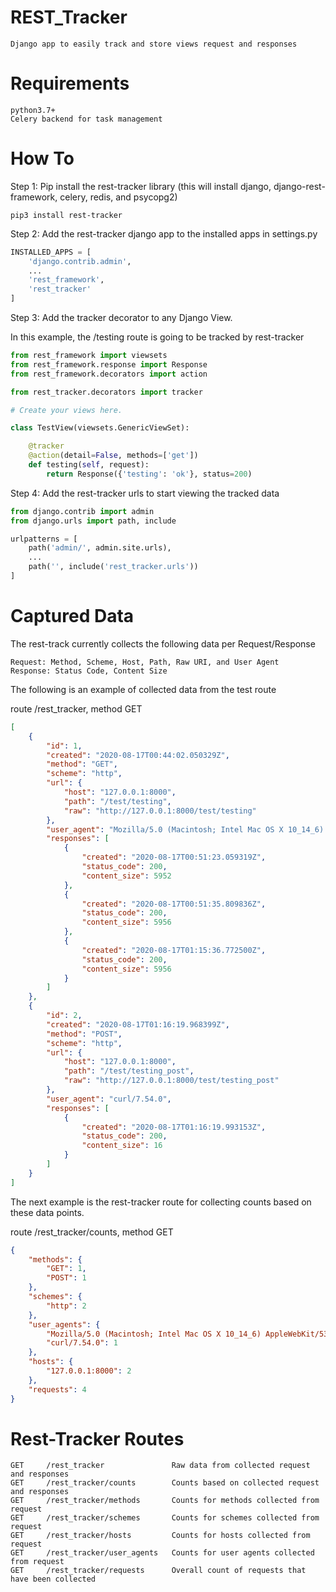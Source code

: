 # REST_Tracker

    Django app to easily track and store views request and responses

# Requirements

    python3.7+
    Celery backend for task management

# How To

Step 1: Pip install the rest-tracker library (this will install django, django-rest-framework, celery, redis, and psycopg2)
  
    pip3 install rest-tracker 
    
Step 2: Add the rest-tracker django app to the installed apps in settings.py

```python
INSTALLED_APPS = [
    'django.contrib.admin',
    ...
    'rest_framework',
    'rest_tracker'
]
```

Step 3: Add the tracker decorator to any Django View.

In this example, the /testing route is going to be tracked by rest-tracker
```python
from rest_framework import viewsets
from rest_framework.response import Response
from rest_framework.decorators import action

from rest_tracker.decorators import tracker

# Create your views here.

class TestView(viewsets.GenericViewSet):

    @tracker
    @action(detail=False, methods=['get'])
    def testing(self, request):
        return Response({'testing': 'ok'}, status=200)
```

Step 4: Add the rest-tracker urls to start viewing the tracked data

```python
from django.contrib import admin
from django.urls import path, include

urlpatterns = [
    path('admin/', admin.site.urls),
    ...
    path('', include('rest_tracker.urls'))
]
```

# Captured Data

The rest-track currently collects the following data per Request/Response

    Request: Method, Scheme, Host, Path, Raw URI, and User Agent
    Response: Status Code, Content Size

The following is an example of collected data from the test route

route /rest_tracker, method GET
```json
[
    {
        "id": 1,
        "created": "2020-08-17T00:44:02.050329Z",
        "method": "GET",
        "scheme": "http",
        "url": {
            "host": "127.0.0.1:8000",
            "path": "/test/testing",
            "raw": "http://127.0.0.1:8000/test/testing"
        },
        "user_agent": "Mozilla/5.0 (Macintosh; Intel Mac OS X 10_14_6) AppleWebKit/537.36 (KHTML, like Gecko) Chrome/84.0.4147.105 Safari/537.36",
        "responses": [
            {
                "created": "2020-08-17T00:51:23.059319Z",
                "status_code": 200,
                "content_size": 5952
            },
            {
                "created": "2020-08-17T00:51:35.809836Z",
                "status_code": 200,
                "content_size": 5956
            },
            {
                "created": "2020-08-17T01:15:36.772500Z",
                "status_code": 200,
                "content_size": 5956
            }
        ]
    },
    {
        "id": 2,
        "created": "2020-08-17T01:16:19.968399Z",
        "method": "POST",
        "scheme": "http",
        "url": {
            "host": "127.0.0.1:8000",
            "path": "/test/testing_post",
            "raw": "http://127.0.0.1:8000/test/testing_post"
        },
        "user_agent": "curl/7.54.0",
        "responses": [
            {
                "created": "2020-08-17T01:16:19.993153Z",
                "status_code": 200,
                "content_size": 16
            }
        ]
    }
]
```

The next example is the rest-tracker route for collecting counts based on these data points.

route /rest_tracker/counts, method GET
```json
{
    "methods": {
        "GET": 1,
        "POST": 1
    },
    "schemes": {
        "http": 2
    },
    "user_agents": {
        "Mozilla/5.0 (Macintosh; Intel Mac OS X 10_14_6) AppleWebKit/537.36 (KHTML, like Gecko) Chrome/84.0.4147.105 Safari/537.36": 1,
        "curl/7.54.0": 1
    },
    "hosts": {
        "127.0.0.1:8000": 2
    },
    "requests": 4
}
```

# Rest-Tracker Routes

    GET     /rest_tracker               Raw data from collected request and responses
    GET     /rest_tracker/counts        Counts based on collected request and responses
    GET     /rest_tracker/methods       Counts for methods collected from request
    GET     /rest_tracker/schemes       Counts for schemes collected from request
    GET     /rest_tracker/hosts         Counts for hosts collected from request
    GET     /rest_tracker/user_agents   Counts for user agents collected from request
    GET     /rest_tracker/requests      Overall count of requests that have been collected